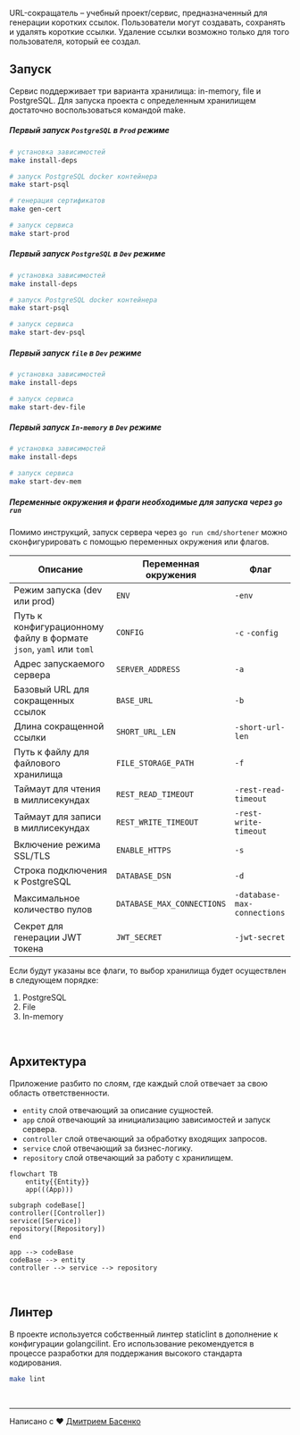 URL-сокращатель – учебный проект/сервис, предназначенный для генерации коротких ссылок.
Пользователи могут создавать, сохранять и удалять короткие ссылки.
Удаление ссылки возможно только для того пользователя, который ее создал.

## Запуск

Сервис поддерживает три варианта хранилища: in-memory, file и PostgreSQL.
Для запуска проекта с определенным хранилищем достаточно воспользоваться командой make.

##### Первый запуск `PostgreSQL` в `Prod` режиме

```bash
# установка зависимостей
make install-deps

# запуск PostgreSQL docker контейнера
make start-psql

# генерация сертификатов
make gen-cert

# запуск сервиса
make start-prod
```

##### Первый запуск `PostgreSQL` в `Dev` режиме

```bash
# установка зависимостей
make install-deps

# запуск PostgreSQL docker контейнера
make start-psql

# запуск сервиса
make start-dev-psql
```

##### Первый запуск `file` в `Dev` режиме

```bash
# установка зависимостей
make install-deps

# запуск сервиса
make start-dev-file
```

##### Первый запуск `In-memory` в `Dev` режиме

```bash
# установка зависимостей
make install-deps

# запуск сервиса
make start-dev-mem
```

##### Переменные окружения и фраги необходимые для запуска через `go run`

Помимо инструкций, запуск сервера через `go run cmd/shortener` можно сконфигурировать с помощью переменных окружения или
флагов.

| Описание                                                           | Переменная окружения       | Флаг                        |
|--------------------------------------------------------------------|----------------------------|-----------------------------|
| Режим запуска (dev или prod)                                       | `ENV`                      | `-env`                      |
| Путь к конфигурационному файлу в формате `json`, `yaml` или `toml` | `CONFIG`                   | `-c` `-config`              |
| Адрес запускаемого сервера                                         | `SERVER_ADDRESS`           | `-a`                        |
| Базовый URL для сокращенных ссылок                                 | `BASE_URL`                 | `-b`                        |
| Длина сокращенной ссылки                                           | `SHORT_URL_LEN`            | `-short-url-len`            |
| Путь к файлу для файлового хранилища                               | `FILE_STORAGE_PATH`        | `-f`                        |
| Таймаут для чтения в миллисекундах                                 | `REST_READ_TIMEOUT`        | `-rest-read-timeout`        |
| Таймаут для записи в миллисекундах                                 | `REST_WRITE_TIMEOUT`       | `-rest-write-timeout`       |
| Включение режима SSL/TLS                                           | `ENABLE_HTTPS`             | `-s`                        |
| Строка подключения к PostgreSQL                                    | `DATABASE_DSN`             | `-d`                        |
| Максимальное количество пулов                                      | `DATABASE_MAX_CONNECTIONS` | `-database-max-connections` |
| Секрет для генерации JWT токена                                    | `JWT_SECRET`               | `-jwt-secret`               |

Если будут указаны все флаги, то выбор хранилища будет осуществлен в следующем порядке:

1. PostgreSQL
2. File
3. In-memory

<br>

## Архитектура

Приложение разбито по слоям, где каждый слой отвечает за свою область ответственности.

- `entity` слой отвечающий за описание сущностей.
- `app` слой отвечающий за инициализацию зависимостей и запуск сервера.
- `controller` слой отвечающий за обработку входящих запросов.
- `service` слой отвечающий за бизнес-логику.
- `repository` слой отвечающий за работу с хранилищем.

```mermaid
flowchart TB
    entity{{Entity}}
    app(((App)))

subgraph codeBase[]
controller([Controller])
service([Service])
repository([Repository])
end

app --> codeBase
codeBase --> entity
controller --> service --> repository
```

<br>

## Линтер

В проекте используется собственный линтер staticlint в дополнение к конфигурации golangcilint.
Его использование рекомендуется в процессе разработки для поддержания высокого стандарта кодирования.

```bash
make lint
```

<br>

___

Написано с ❤️ [Дмитрием Басенко](https://t.me/dsbasko)